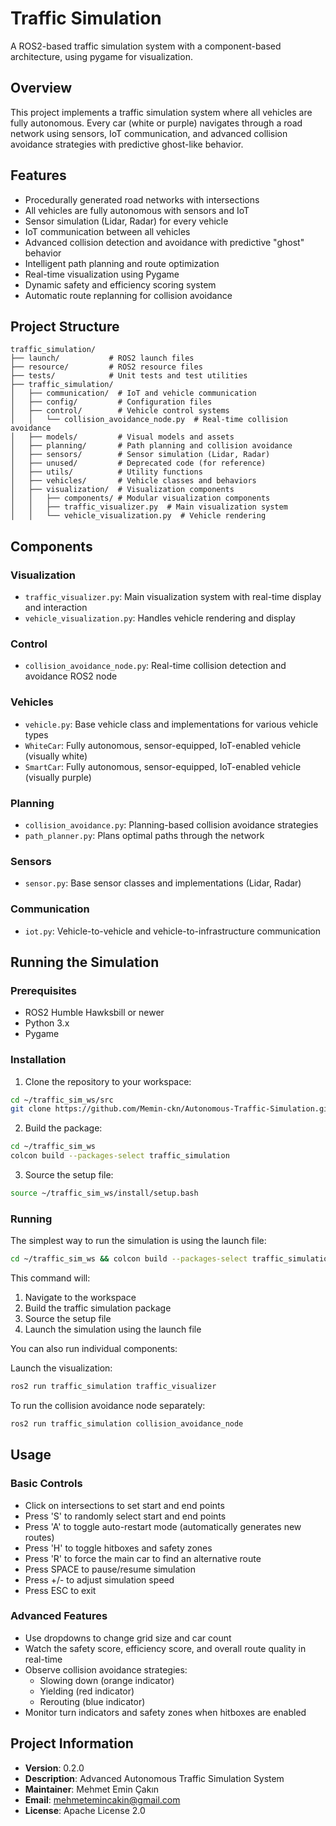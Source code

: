 # Traffic Simulation

A ROS2-based traffic simulation system with a component-based architecture, using pygame for visualization.

## Overview

This project implements a traffic simulation system where all vehicles are fully autonomous. Every car (white or purple) navigates through a road network using sensors, IoT communication, and advanced collision avoidance strategies with predictive ghost-like behavior.

## Features

- Procedurally generated road networks with intersections
- All vehicles are fully autonomous with sensors and IoT
- Sensor simulation (Lidar, Radar) for every vehicle
- IoT communication between all vehicles
- Advanced collision detection and avoidance with predictive "ghost" behavior
- Intelligent path planning and route optimization
- Real-time visualization using Pygame
- Dynamic safety and efficiency scoring system
- Automatic route replanning for collision avoidance

## Project Structure

```
traffic_simulation/
├── launch/           # ROS2 launch files
├── resource/         # ROS2 resource files
├── tests/            # Unit tests and test utilities
├── traffic_simulation/
│   ├── communication/  # IoT and vehicle communication
│   ├── config/         # Configuration files
│   ├── control/        # Vehicle control systems
│   │   └── collision_avoidance_node.py  # Real-time collision avoidance
│   ├── models/         # Visual models and assets
│   ├── planning/       # Path planning and collision avoidance
│   ├── sensors/        # Sensor simulation (Lidar, Radar)
│   ├── unused/         # Deprecated code (for reference)
│   ├── utils/          # Utility functions
│   ├── vehicles/       # Vehicle classes and behaviors
│   ├── visualization/  # Visualization components
│   │   ├── components/ # Modular visualization components
│   │   ├── traffic_visualizer.py  # Main visualization system
│   │   └── vehicle_visualization.py  # Vehicle rendering
```

## Components

### Visualization

- `traffic_visualizer.py`: Main visualization system with real-time display and interaction
- `vehicle_visualization.py`: Handles vehicle rendering and display

### Control

- `collision_avoidance_node.py`: Real-time collision detection and avoidance ROS2 node

### Vehicles

- `vehicle.py`: Base vehicle class and implementations for various vehicle types
- `WhiteCar`: Fully autonomous, sensor-equipped, IoT-enabled vehicle (visually white)
- `SmartCar`: Fully autonomous, sensor-equipped, IoT-enabled vehicle (visually purple)

### Planning

- `collision_avoidance.py`: Planning-based collision avoidance strategies
- `path_planner.py`: Plans optimal paths through the network

### Sensors

- `sensor.py`: Base sensor classes and implementations (Lidar, Radar)

### Communication

- `iot.py`: Vehicle-to-vehicle and vehicle-to-infrastructure communication

## Running the Simulation

### Prerequisites

- ROS2 Humble Hawksbill or newer
- Python 3.x
- Pygame

### Installation

1. Clone the repository to your workspace:
```bash
cd ~/traffic_sim_ws/src
git clone https://github.com/Memin-ckn/Autonomous-Traffic-Simulation.git
```

2. Build the package:
```bash
cd ~/traffic_sim_ws
colcon build --packages-select traffic_simulation
```

3. Source the setup file:
```bash
source ~/traffic_sim_ws/install/setup.bash
```

### Running

The simplest way to run the simulation is using the launch file:

```bash
cd ~/traffic_sim_ws && colcon build --packages-select traffic_simulation && source install/setup.bash && ros2 launch traffic_simulation traffic_sim.launch.py
```

This command will:
1. Navigate to the workspace
2. Build the traffic simulation package
3. Source the setup file
4. Launch the simulation using the launch file

You can also run individual components:

Launch the visualization:
```bash
ros2 run traffic_simulation traffic_visualizer
```

To run the collision avoidance node separately:
```bash
ros2 run traffic_simulation collision_avoidance_node
```

## Usage

### Basic Controls
- Click on intersections to set start and end points
- Press 'S' to randomly select start and end points
- Press 'A' to toggle auto-restart mode (automatically generates new routes)
- Press 'H' to toggle hitboxes and safety zones
- Press 'R' to force the main car to find an alternative route
- Press SPACE to pause/resume simulation
- Press +/- to adjust simulation speed
- Press ESC to exit

### Advanced Features
- Use dropdowns to change grid size and car count
- Watch the safety score, efficiency score, and overall route quality in real-time
- Observe collision avoidance strategies:
  - Slowing down (orange indicator)
  - Yielding (red indicator)
  - Rerouting (blue indicator)
- Monitor turn indicators and safety zones when hitboxes are enabled

## Project Information

- **Version**: 0.2.0
- **Description**: Advanced Autonomous Traffic Simulation System
- **Maintainer**: Mehmet Emin Çakın
- **Email**: mehmetemincakin@gmail.com
- **License**: Apache License 2.0 